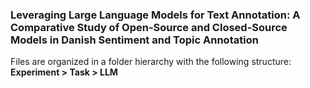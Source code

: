

### Leveraging Large Language Models for Text Annotation: A Comparative Study of Open-Source and Closed-Source Models in Danish Sentiment and Topic Annotation

Files are organized in a folder hierarchy with the following structure:
**Experiment > Task > LLM**
